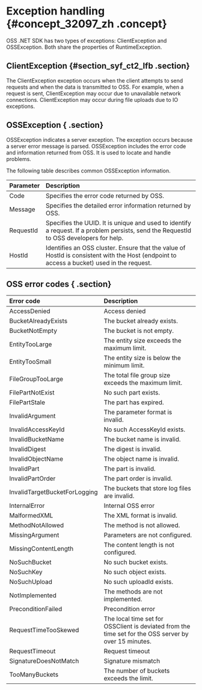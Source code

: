 # Exception handling {#concept_32097_zh .concept}

OSS .NET SDK has two types of exceptions: ClientException and OSSException. Both share the properties of RuntimeException.

## ClientException {#section_syf_ct2_lfb .section}

The ClientException exception occurs when the client attempts to send requests and when the data is transmitted to OSS. For example, when a request is sent, ClientException may occur due to unavailable network connections. ClientException may occur during file uploads due to IO exceptions.

## OSSException { .section}

OSSException indicates a server exception. The exception occurs because a server error message is parsed. OSSException includes the error code and information returned from OSS. It is used to locate and handle problems.

The following table describes common OSSException information.

|Parameter|Description|
|:--------|:----------|
|Code|Specifies the error code returned by OSS.|
|Message|Specifies the detailed error information returned by OSS.|
|RequestId|Specifies the UUID. It is unique and used to identify a request. If a problem persists, send the RequestId to OSS developers for help.|
|HostId|Identifies an OSS cluster. Ensure that the value of HostId is consistent with the Host \(endpoint to access a bucket\) used in the request.|

## OSS error codes { .section}

|Error code|Description|
|:---------|:----------|
|AccessDenied|Access denied|
|BucketAlreadyExists|The bucket already exists.|
|BucketNotEmpty|The bucket is not empty.|
|EntityTooLarge|The entity size exceeds the maximum limit.|
|EntityTooSmall|The entity size is below the minimum limit.|
|FileGroupTooLarge|The total file group size exceeds the maximum limit.|
|FilePartNotExist|No such part exists.|
|FilePartStale|The part has expired.|
|InvalidArgument|The parameter format is invalid.|
|InvalidAccessKeyId|No such AccessKeyId exists.|
|InvalidBucketName|The bucket name is invalid.|
|InvalidDigest|The digest is invalid.|
|InvalidObjectName|The object name is invalid.|
|InvalidPart|The part is invalid.|
|InvalidPartOrder|The part order is invalid.|
|InvalidTargetBucketForLogging|The buckets that store log files are invalid.|
|InternalError|Internal OSS error|
|MalformedXML|The XML format is invalid.|
|MethodNotAllowed|The method is not allowed.|
|MissingArgument|Parameters are not configured.|
|MissingContentLength|The content length is not configured.|
|NoSuchBucket|No such bucket exists.|
|NoSuchKey |No such object exists.|
|NoSuchUpload|No such uploadId exists.|
|NotImplemented|The methods are not implemented.|
|PreconditionFailed|Precondition error|
|RequestTimeTooSkewed|The local time set for OSSClient is deviated from the time set for the OSS server by over 15 minutes.|
|RequestTimeout|Request timeout|
|SignatureDoesNotMatch|Signature mismatch|
|TooManyBuckets|The number of buckets exceeds the limit.|


